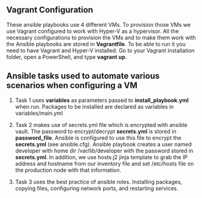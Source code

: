 ## Vagrant Configuration ##
These ansible playbooks use 4 different VMs. To provision those VMs we use Vagrant configured to work with Hyper-V as a hypervisor. All the necessary configurations to provision the VMs and to make them work with the Ansible playbooks are stored in **Vagrantfile**. To be able to run it you need to have Vagrant and Hyper-V installed. Go to your Vagrant installation folder, open a PowerShell, and type **vagrant up**.


## Ansible tasks used to automate various scenarios when configuring a VM ##

1. Task 1 uses **variables** as parameters passed to **install_playbook.yml** when run. Packages to be installed are declared as variables in variables/main.yml
   
2. Task 2 makes use of secrets.yml file which is encrypted with ansible vault. The password to encrypt/decrypt **secrets.yml** is stored in **password_file**. Ansible is configured to use this file to encrypt the **secrets.yml** (see ansible.cfg). Ansible playbook creates a user named developer with home dir /var/lib/developer with the password stored in **secrets.yml**. In addition, we use hosts.j2 jinja template to grab the IP address and hostname from our inventory file and set /etc/hosts file on the production node with that information.

3. Task 3 uses the best practice of ansible roles. Installing packages, copying files, configuring network ports, and restarting services.
